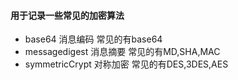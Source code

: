 #### 用于记录一些常见的加密算法
- base64 
	消息编码
	常见的有base64
- messagedigest 
	消息摘要
	常见的有MD,SHA,MAC
- symmetricCrypt
	对称加密
	常见的有DES,3DES,AES